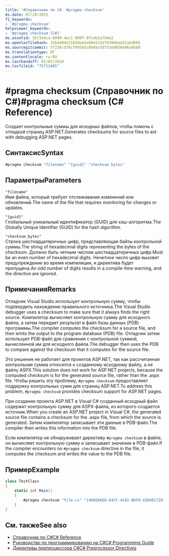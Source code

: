 ```yaml
---
title: '#Справочник по C#. #pragma checksum'
ms.date: 07/20/2015
f1_keywords:
- '#pragma checksum'
helpviewer_keywords:
- '#pragma checksum [C#]'
ms.assetid: 3673e4ca-6098-4ec1-890f-8fceb2a794a2
ms.openlocfilehash: 1bbb404e1183daa5e68e512e7439b6ae52abd605
ms.sourcegitcommit: 5f236cd78cf09593c8945a7d753e0850e96a0b80
ms.translationtype: HT
ms.contentlocale: ru-RU
ms.lasthandoff: 01/07/2020
ms.locfileid: "75712485"
---
```

# <a name="pragma-checksum-c-reference"></a><span data-ttu-id="322c1-102">#pragma checksum (Справочник по C#)</span><span class="sxs-lookup"><span data-stu-id="322c1-102">#pragma checksum (C# Reference)</span></span>
<span data-ttu-id="322c1-103">Создает контрольные суммы для исходных файлов, чтобы помочь с отладкой страниц ASP.NET.</span><span class="sxs-lookup"><span data-stu-id="322c1-103">Generates checksums for source files to aid with debugging ASP.NET pages.</span></span>  
  
## <a name="syntax"></a><span data-ttu-id="322c1-104">Синтаксис</span><span class="sxs-lookup"><span data-stu-id="322c1-104">Syntax</span></span>  
  
```csharp
#pragma checksum "filename" "{guid}" "checksum bytes"  
```  
  
## <a name="parameters"></a><span data-ttu-id="322c1-105">Параметры</span><span class="sxs-lookup"><span data-stu-id="322c1-105">Parameters</span></span>  
 `"filename"`  
 <span data-ttu-id="322c1-106">Имя файла, который требует отслеживания изменений или обновлений.</span><span class="sxs-lookup"><span data-stu-id="322c1-106">The name of the file that requires monitoring for changes or updates.</span></span>  
  
 `"{guid}"`  
 <span data-ttu-id="322c1-107">Глобальный уникальный идентификатор (GUID) для хэш-алгоритма.</span><span class="sxs-lookup"><span data-stu-id="322c1-107">The Globally Unique Identifier (GUID) for the hash algorithm.</span></span>  
  
 `"checksum_bytes"`  
 <span data-ttu-id="322c1-108">Строка шестнадцатеричных цифр, представляющая байты контрольной суммы.</span><span class="sxs-lookup"><span data-stu-id="322c1-108">The string of hexadecimal digits representing the bytes of the checksum.</span></span> <span data-ttu-id="322c1-109">Должно быть четным числом шестнадцатеричных цифр.</span><span class="sxs-lookup"><span data-stu-id="322c1-109">Must be an even number of hexadecimal digits.</span></span> <span data-ttu-id="322c1-110">Нечетное число цифр вызовет предупреждение во время компиляции, и директива будет пропущена.</span><span class="sxs-lookup"><span data-stu-id="322c1-110">An odd number of digits results in a compile-time warning, and the directive are ignored.</span></span>  
  
## <a name="remarks"></a><span data-ttu-id="322c1-111">Примечания</span><span class="sxs-lookup"><span data-stu-id="322c1-111">Remarks</span></span>  
 <span data-ttu-id="322c1-112">Отладчик Visual Studio использует контрольную сумму, чтобы подтвердить нахождение правильного источника.</span><span class="sxs-lookup"><span data-stu-id="322c1-112">The Visual Studio debugger uses a checksum to make sure  that it always finds the right source.</span></span> <span data-ttu-id="322c1-113">Компилятор вычисляет контрольную сумму для исходного файла, а затем передает результат в файл базы данных (PDB) программы.</span><span class="sxs-lookup"><span data-stu-id="322c1-113">The compiler computes the checksum for a source file, and then emits the output to the program database (PDB) file.</span></span> <span data-ttu-id="322c1-114">Отладчик затем использует PDB-файл для сравнения с контрольной суммой, вычисленной им для исходного файла.</span><span class="sxs-lookup"><span data-stu-id="322c1-114">The debugger then uses the PDB to compare against the checksum that it computes for the source file.</span></span>  
  
 <span data-ttu-id="322c1-115">Это решение не работает для проектов ASP.NET, так как рассчитанная контрольная сумма относится к созданному исходному файлу, а не файлу ASPX.</span><span class="sxs-lookup"><span data-stu-id="322c1-115">This solution does not work for ASP.NET projects, because the computed checksum is for the generated source file, rather than the .aspx file.</span></span> <span data-ttu-id="322c1-116">Чтобы решить эту проблему, `#pragma checksum` предоставляет поддержку контрольных сумм для страниц ASP.NET.</span><span class="sxs-lookup"><span data-stu-id="322c1-116">To address this problem, `#pragma checksum` provides checksum support for ASP.NET pages.</span></span>  
  
 <span data-ttu-id="322c1-117">При создании проекта ASP.NET в Visual C# созданный исходный файл содержит контрольную сумму для ASPX-файла, из которого создается источник.</span><span class="sxs-lookup"><span data-stu-id="322c1-117">When you create an ASP.NET project in Visual C#, the generated source file contains a checksum for the .aspx file, from which the source is generated.</span></span> <span data-ttu-id="322c1-118">Затем компилятор записывает эти данные в PDB-файл.</span><span class="sxs-lookup"><span data-stu-id="322c1-118">The compiler then writes this information into the PDB file.</span></span>  
  
 <span data-ttu-id="322c1-119">Если компилятор не обнаруживает директиву `#pragma checksum` в файле, он вычисляет контрольную сумму и записывает значение в PDB-файл.</span><span class="sxs-lookup"><span data-stu-id="322c1-119">If the compiler encounters no `#pragma checksum` directive in the file, it computes the checksum and writes the value to the PDB file.</span></span>  
  
## <a name="example"></a><span data-ttu-id="322c1-120">Пример</span><span class="sxs-lookup"><span data-stu-id="322c1-120">Example</span></span>  
  
```csharp
class TestClass  
{  
    static int Main()  
    {  
        #pragma checksum "file.cs" "{406EA660-64CF-4C82-B6F0-42D48172A799}" "ab007f1d23d9" // New checksum  
    }  
}  
```  
  
## <a name="see-also"></a><span data-ttu-id="322c1-121">См. также</span><span class="sxs-lookup"><span data-stu-id="322c1-121">See also</span></span>

- [<span data-ttu-id="322c1-122">Справочник по C#</span><span class="sxs-lookup"><span data-stu-id="322c1-122">C# Reference</span></span>](../index.md)
- [<span data-ttu-id="322c1-123">Руководство по программированию на C#</span><span class="sxs-lookup"><span data-stu-id="322c1-123">C# Programming Guide</span></span>](../../programming-guide/index.md)
- [<span data-ttu-id="322c1-124">Директивы препроцессора C#</span><span class="sxs-lookup"><span data-stu-id="322c1-124">C# Preprocessor Directives</span></span>](./index.md)
